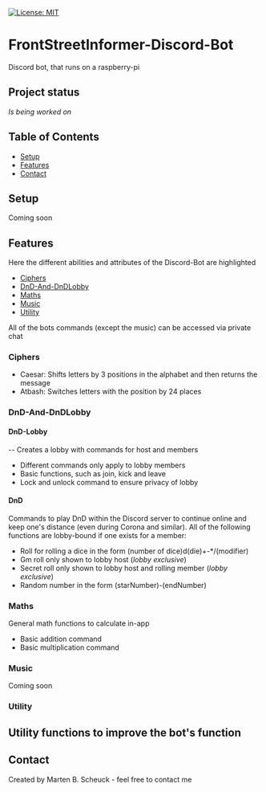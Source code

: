 [![License: MIT](https://img.shields.io/badge/License-MIT-yellow.svg)](https://opensource.org/licenses/MIT)

# FrontStreetInformer-Discord-Bot
Discord bot, that runs on a raspberry-pi

## Project status
_Is being worked on_

## Table of Contents
* [Setup](#Setup)
* [Features](#Features)
* [Contact](#Contact)

## Setup

Coming soon

## Features
Here the different abilities and attributes of the Discord-Bot are highlighted
* [Ciphers](#Ciphers)
* [DnD-And-DnDLobby](#DnD-And-DnDLobby)
* [Maths](#Maths)
* [Music](#Setup)
* [Utility](#Utility)

All of the bots commands (except the music) can be accessed via private chat

### Ciphers
- Caesar: Shifts letters by 3 positions in the alphabet and then returns the message
- Atbash: Switches letters with the position by 24 places

### DnD-And-DnDLobby
#### DnD-Lobby
-- Creates a lobby with commands for host and members
- Different commands only apply to lobby members
- Basic functions, such as join, kick and leave
- Lock and unlock command to ensure privacy of lobby

#### DnD
Commands to play DnD within the Discord server to continue online and keep one's distance (even during Corona and similar).
All of the following functions are lobby-bound if one exists for a member:
- Roll for rolling a dice in the form (number of dice)d(die)+-*/(modifier)
- Gm roll only shown to lobby host (_lobby exclusive_)
- Secret roll only shown to lobby host and rolling member (_lobby exclusive_)
- Random number in the form (starNumber)-(endNumber)

### Maths
General math functions to calculate in-app
- Basic addition command
- Basic multiplication command

### Music

Coming soon

### Utility
Utility functions to improve the bot's function
- 

## Contact
Created by Marten B. Scheuck - feel free to contact me
